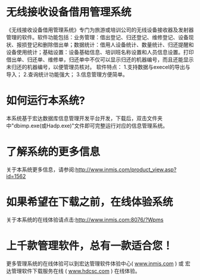 # 无线接收设备借用管理系统

《无线接收设备借用管理系统》专门为旅游或培训公司的无线设备接收器及发射器管理的软件。软件功能包括：业务管理：借出登记、归还登记、维修登记、设备现状、报损登记和删除借出单；数据统计：借用人设备统计、数量统计、归还提醒和设备使用统计；基础设置：设备基础信息、培训班名称设置和人员信息设置。打印借出单、归还单、维修单，归还单中不仅可以显示归还的机器编号，而且还能显示未归还的机器编号，以便管理员核对。
软件特点： 1.支持数据与execel的导出与导入； 2.查询统计功能强大； 3.信息管理方便简单。 




# 如何运行本系统?

本系统基于宏达数据库信息管理开发平台开发，下载后，双击文件夹中"dbimp.exe(或Hadp.exe)"文件即可完整运行对应的信息管理系统。

# 了解系统的更多信息

关于本系统更多信息，请参阅:http://www.inmis.com/product_view.asp?id=1562

# 如果希望在下载之前，在线体验系统

关于本系统的在线体验请点击:http://www.inmis.com:8076/?Wpms

# 上千款管理软件，总有一款适合您！

更多管理系统的在线体验可以到宏达管理软件体验中心( www.inmis.com ) 或 宏达管理软件下载服务在线 ( www.hdcsc.com ) 在线体验。

